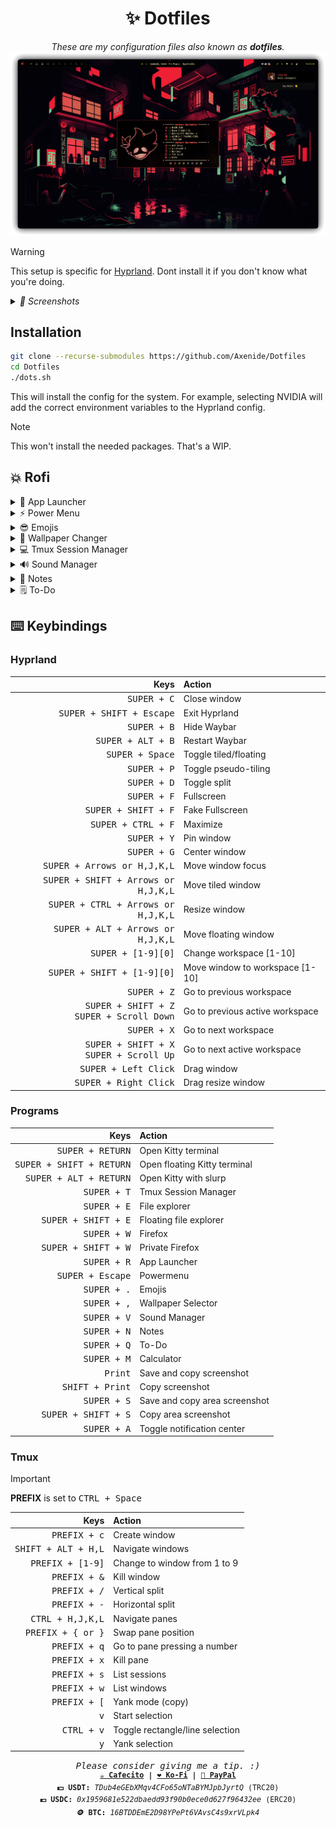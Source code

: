 <h1 align="center">✨ Dotfiles</h1>

<p align="center">
    <i>These are my configuration files also known as <b>dotfiles</b>.</i>
<img src="screenshots/cover.png">
</p>

> [!WARNING]
> This setup is specific for [Hyprland](https://github.com/hyprwm/Hyprland). Dont install it if you don't know what you're doing.

<details>
<summary><i>
📸 Screenshots
</i></summary>
<img src="screenshots/0.png">
<img src="screenshots/1.png">
<img src="screenshots/2.png">
</details>

## Installation
```bash
git clone --recurse-submodules https://github.com/Axenide/Dotfiles
cd Dotfiles
./dots.sh
```
This will install the config for the system. For example, selecting NVIDIA will add the correct environment variables to the Hyprland config.

> [!NOTE]
> This won't install the needed packages. That's a WIP.

## 💥 Rofi
<details>
  <summary>🚀 App Launcher</summary>
    <br>
  <img src="screenshots/rofi/launcher.png">
</details>

<details>
  <summary>⚡ Power Menu</summary>
    <br>
  <img src="screenshots/rofi/powermenu.png">
</details>

<details>
  <summary>😎 Emojis</summary>
    <br>
  <img src="screenshots/rofi/emoji.png">
</details>

<details>
  <summary>🎨 Wallpaper Changer</summary>
    <br>
  <img src="screenshots/rofi/wallpaper.png">
</details>

<details>
  <summary>💻 Tmux Session Manager</summary>
    <br>
  <img src="screenshots/rofi/tmux.png">
</details>

<details>
  <summary>🔊 Sound Manager</summary>
    <br>
  <img src="screenshots/rofi/volume.png">
</details>

<details>
  <summary>📝 Notes</summary>
    <br>
  <img src="screenshots/rofi/notes.png">
</details>

<details>
  <summary>🗒️ To-Do</summary>
    <br>
  <img src="screenshots/rofi/todo.png">
</details>

## ⌨️ Keybindings

### Hyprland

| Keys                                         | Action                          |
|---------------------------------------------:|:--------------------------------|
| <kbd>SUPER + C</kbd>                                  | Close window                    |
| <kbd>SUPER + SHIFT + Escape</kbd>                     | Exit Hyprland                   |
| <kbd>SUPER + B</kbd>                                  | Hide Waybar                     |
| <kbd>SUPER + ALT + B</kbd>                            | Restart Waybar                  |
| <kbd>SUPER + Space</kbd>                              | Toggle tiled/floating           |
| <kbd>SUPER + P</kbd>                                  | Toggle pseudo-tiling            |
| <kbd>SUPER + D</kbd>                                  | Toggle split                    |
| <kbd>SUPER + F</kbd>                                  | Fullscreen                      |
| <kbd>SUPER + SHIFT + F</kbd>                          | Fake Fullscreen                 |
| <kbd>SUPER + CTRL + F</kbd>                            | Maximize                        |
| <kbd>SUPER + Y</kbd>                                  | Pin window                      |
| <kbd>SUPER + G</kbd>                                  | Center window                   |
| <kbd>SUPER + Arrows or H,J,K,L</kbd>                  | Move window focus               |
| <kbd>SUPER + SHIFT + Arrows or H,J,K,L</kbd>          | Move tiled window               |
| <kbd>SUPER + CTRL + Arrows or H,J,K,L</kbd>        | Resize window                   |
| <kbd>SUPER + ALT + Arrows or H,J,K,L</kbd>            | Move floating window            |
| <kbd>SUPER + [1-9][0]</kbd>                           | Change workspace [1-10]         |
| <kbd>SUPER + SHIFT + [1-9][0]</kbd>                   | Move window to workspace [1-10] |
| <kbd>SUPER + Z</kbd>                                  | Go to previous workspace        |
| <kbd>SUPER + SHIFT + Z</kbd><br><kbd>SUPER + Scroll Down</kbd> | Go to previous active workspace |
| <kbd>SUPER + X</kbd>                                  | Go to next workspace            |
| <kbd>SUPER + SHIFT + X</kbd><br><kbd>SUPER + Scroll Up</kbd>   | Go to next active workspace     |
| <kbd>SUPER + Left Click</kbd>                         | Drag window                     |
| <kbd>SUPER + Right Click</kbd>                        | Drag resize window              |

### Programs

| Keys                                         | Action                          |
|---------------------------------------------:|:--------------------------------|
| <kbd>SUPER + RETURN</kbd>                             | Open Kitty terminal             |
| <kbd>SUPER + SHIFT + RETURN</kbd>                     | Open floating Kitty terminal    |
| <kbd>SUPER + ALT + RETURN</kbd>                       | Open Kitty with slurp           |
| <kbd>SUPER + T</kbd>                                  | Tmux Session Manager            |
| <kbd>SUPER + E</kbd>                                  | File explorer                   |
| <kbd>SUPER + SHIFT + E</kbd>                          | Floating file explorer          |
| <kbd>SUPER + W</kbd>                                  | Firefox                         |
| <kbd>SUPER + SHIFT + W</kbd>                          | Private Firefox                 |
| <kbd>SUPER + R</kbd>                                  | App Launcher                    |
| <kbd>SUPER + Escape</kbd>                             | Powermenu                       |
| <kbd>SUPER + .</kbd>                                  | Emojis                          |
| <kbd>SUPER + ,</kbd>                                  | Wallpaper Selector              |
| <kbd>SUPER + V</kbd>                                  | Sound Manager                   |
| <kbd>SUPER + N</kbd>                                  | Notes                           |
| <kbd>SUPER + Q</kbd>                                  | To-Do                           |
| <kbd>SUPER + M</kbd>                                  | Calculator                      |
| <kbd>Print</kbd>                                      | Save and copy screenshot        |
| <kbd>SHIFT + Print</kbd>                              | Copy screenshot                 |
| <kbd>SUPER + S</kbd>                                  | Save and copy area screenshot   |
| <kbd>SUPER + SHIFT + S</kbd>                          | Copy area screenshot            |
| <kbd>SUPER + A</kbd>                                  | Toggle notification center      |

### Tmux

> [!IMPORTANT]
> **PREFIX** is set to <kbd>CTRL + Space</kbd>

| Keys                | Action                          |
|--------------------:|:--------------------------------|
| <kbd>PREFIX + c</kbd>        | Create window                   |
| <kbd>SHIFT + ALT + H,L</kbd> | Navigate windows                |
| <kbd>PREFIX + [1-9]</kbd>    | Change to window from 1 to 9    |
| <kbd>PREFIX + &</kbd>        | Kill window                     |
| <kbd>PREFIX + /</kbd>        | Vertical split                  |
| <kbd>PREFIX + -</kbd>        | Horizontal split                |
| <kbd>CTRL + H,J,K,L</kbd>    | Navigate panes                  |
| <kbd>PREFIX + { or }</kbd>   | Swap pane position              |
| <kbd>PREFIX + q</kbd>        | Go to pane pressing a number    |
| <kbd>PREFIX + x</kbd>        | Kill pane                       |
| <kbd>PREFIX + s</kbd>        | List sessions                   |
| <kbd>PREFIX + w</kbd>        | List windows                    |
| <kbd>PREFIX + [</kbd>        | Yank mode (copy)                |
| <kbd>v</kbd>                 | Start selection                 |
| <kbd>CTRL + v</kbd>          | Toggle rectangle/line selection |
| <kbd>y</kbd>                 | Yank selection                  |

<p align="center">
<samp>
  <i>Please consider giving me a tip. :)</i>
  <br>
  <sup>
    <b>
    <a href="https://cafecito.app/axenide">☕ Cafecito</a> |
    <a href="https://ko-fi.com/axenide">❤️ Ko-Fi</a> |
    <a href="https://paypal.me/Axenide">💸 PayPal</a>
    </b>
    <br>
    <b>💵 USDT:</b> <i>TDub4eGEbXMqv4CFo65oNTaBYMJpbJyrtQ</i> (TRC20)
    <br>
    <b>💶 USDC:</b> <i>0x1959681e522dbaedd93f90b0ece0d627f96432ee</i> (ERC20)
    <br>
    <b>🪙 BTC:</b> <i>16BTDDEmE2D98YPePt6VAvsC4s9xrVLpk4</i>
  </sup>
</samp>
</p>
